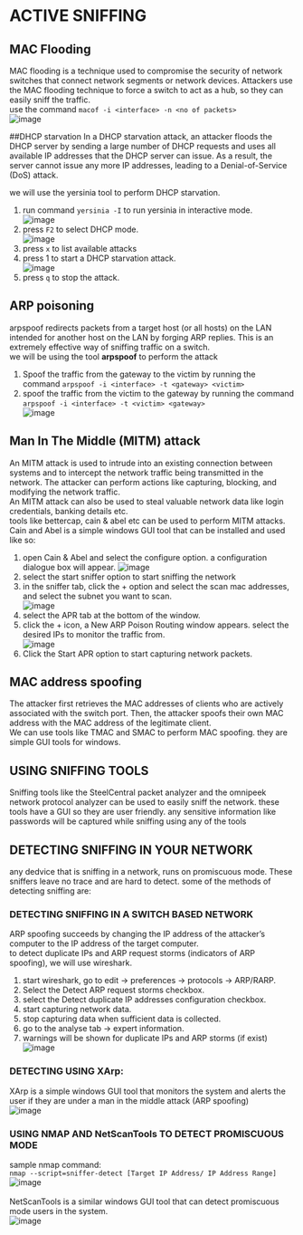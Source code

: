 # ACTIVE SNIFFING

## MAC Flooding
MAC flooding is a technique used to compromise the security of network switches that connect network segments or network devices. Attackers use the MAC flooding technique to force a switch to act as a hub, so they can easily sniff the traffic.<br>
use the command ```macof -i <interface> -n <no of packets>```<br>
![image](https://user-images.githubusercontent.com/56624593/151204105-c8fdb4a3-ac07-4472-9999-423afa61f7a6.png)

##DHCP starvation
In a DHCP starvation attack, an attacker floods the DHCP server by sending a large number of DHCP requests and uses all available IP addresses that the DHCP server can issue. As a result, the server cannot issue any more IP addresses, leading to a Denial-of-Service (DoS) attack.<br>

we will use the yersinia tool to perform DHCP starvation.
1. run command ```yersinia -I``` to run yersinia in interactive mode.<br>
![image](https://user-images.githubusercontent.com/56624593/151206310-e31297a3-1bca-4218-83c2-a0b16338eccd.png)
2. press ```F2``` to select DHCP mode.<br>
![image](https://user-images.githubusercontent.com/56624593/151206428-e1b77262-f0d5-4140-98e9-9b3ba6a9cf4f.png)
3. press ```x``` to list available attacks
4. press 1 to start a DHCP starvation attack.<br>
![image](https://user-images.githubusercontent.com/56624593/151206618-b4a6aaaf-3863-4340-9903-1057cb738954.png)
5. press ```q``` to stop the attack.

## ARP poisoning
arpspoof redirects packets from a target host (or all hosts) on the LAN intended for another host on the LAN by forging ARP replies. This is an extremely effective way of sniffing traffic on a switch.<br>
we will be using the tool **arpspoof** to perform the attack
1. Spoof the traffic from the gateway to the victim by running the command ```arpspoof -i <interface> -t <gateway> <victim>```
2. spoof the traffic from the victim to the gateway by running the command ```arpspoof -i <interface> -t <victim> <gateway>```<br>
![image](https://user-images.githubusercontent.com/56624593/151208545-4d375e98-1b32-4d5f-aae4-42d52972c717.png)

## Man In The Middle (MITM) attack
An MITM attack is used to intrude into an existing connection between systems and to intercept the network traffic being transmitted in the network. The attacker can perform actions like capturing, blocking, and modifying the network traffic.<br>
An MITM attack can also be used to steal valuable network data like login credentials, banking details etc.<br>
tools like bettercap, cain & abel etc can be used to perform MITM attacks. <br>
Cain and Abel is a simple windows GUI tool that can be installed and used like so:<br>
1. open Cain & Abel and select the configure option. a configuration dialogue box will appear. 
![image](https://user-images.githubusercontent.com/56624593/151210787-645fd15b-a41a-46df-aebc-07b4aed4b354.png)<br>
2. select the start sniffer option to start sniffing the network
3. in the sniffer tab, click the + option and select the scan mac addresses, and select the subnet you want to scan.<br>
![image](https://user-images.githubusercontent.com/56624593/151211464-b14c3a79-65f4-4718-b119-b08cb6f5a530.png)
4. select the APR tab at the bottom of the window.
5. click the + icon, a New ARP Poison Routing window appears. select the desired IPs to monitor the traffic from.<br>
![image](https://user-images.githubusercontent.com/56624593/151212074-57c66d09-fec3-4857-9eeb-3109a023b487.png)
6. Click the Start APR option to start capturing network packets.

## MAC address spoofing
The attacker first retrieves the MAC addresses of clients who are actively associated with the switch port. Then, the attacker spoofs their own MAC address with the MAC address of the legitimate client.<br>
We can use tools like TMAC and SMAC to perform MAC spoofing. they are simple GUI tools for windows.

## USING SNIFFING TOOLS
Sniffing tools like the SteelCentral packet analyzer and the omnipeek network protocol analyzer can be used to easily sniff the network. these tools have a GUI so they are user friendly. any sensitive information like passwords will be captured while sniffing using any of the tools

## DETECTING SNIFFING IN YOUR NETWORK
any dedvice that is sniffing in a network, runs on promiscuous mode. These sniffers leave no trace and are hard to detect. some of the methods of detecting sniffing are:
### DETECTING SNIFFING IN A SWITCH BASED NETWORK
ARP spoofing succeeds by changing the IP address of the attacker’s computer to the IP address of the target computer.<br>
to detect duplicate IPs and ARP request storms (indicators of ARP spoofing), we will use wireshark.
1. start wireshark, go to edit -> preferences -> protocols -> ARP/RARP.
2. Select the Detect ARP request storms checkbox.
3. select the Detect duplicate IP addresses configuration checkbox.
4. start capturing network data.
5. stop capturing data when sufficient data is collected.
6. go to the analyse tab -> expert information.
7. warnings will be shown for duplicate IPs and ARP storms (if exist)<br>
![image](https://user-images.githubusercontent.com/56624593/151594798-3fd32333-6253-4880-a043-f8b885f6eec5.png)

### DETECTING USING XArp:
XArp is a simple windows GUI tool that monitors the system and alerts the user if they are under a man in the middle attack (ARP spoofing)<br>
![image](https://user-images.githubusercontent.com/56624593/151595434-32b180e3-c34e-4347-b71a-0246181d98c2.png)

### USING NMAP AND NetScanTools TO DETECT PROMISCUOUS MODE
sample nmap command:<br>
```nmap --script=sniffer-detect [Target IP Address/ IP Address Range] ```<br>
![image](https://user-images.githubusercontent.com/56624593/151595737-0e0b914e-34e2-4c10-999b-edf1096e458c.png)<br><br>
NetScanTools is a similar windows GUI tool that can detect promiscuous mode users in the system.<br>
![image](https://user-images.githubusercontent.com/56624593/151595908-ee2f4dac-4f59-4930-a2f4-3119277a0731.png)<br>



